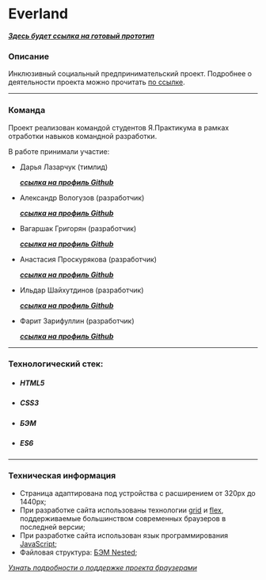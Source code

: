 # Everland
***[Здесь будет ссылка на готовый прототип]()***

### Описание
Инклюзивный социальный предпринимательский проект.
Подробнее о деятельности проекта можно прочитать [по ссылке](https://evland.ru/main/o_project/).

___
### Команда
Проект реализован командой студентов
Я.Практикума в рамках отработки навыков командной
разработки.

В работе принимали участие:
* Дарья Лазарчук (тимлид)

    ***[ссылка на профиль Github](https://github.com/dashalalala24)***
* Александр Вологузов (разработчик)

    ***[ссылка на профиль Github]()***
* Вагаршак Григорян (разработчик)

    ***[ссылка на профиль Github](https://github.com/alicerossiinthecodeworld)***
*  Анастасия Проскурякова (разработчик)

    ***[ссылка на профиль Github]()***
*  Ильдар Шайхутдинов (разработчик)

    ***[ссылка на профиль Github]()***
* Фарит Зарифуллин (разработчик)

    ***[ссылка на профиль Github]()***

___

### Технологический стек:
* ##### HTML5
* ##### CSS3
* ##### БЭМ
* ##### ES6

___

### Техническая информация
* Страница адаптирована под устройства с расширением от 320px до 1440px;
* При разработке сайта использованы технологии [grid](https://developer.mozilla.org/ru/docs/Web/CSS/CSS_Grid_Layout/Basic_Concepts_of_Grid_Layout) и [flex](https://developer.mozilla.org/ru/docs/Learn/CSS/CSS_layout/Flexbox), поддерживаемые большинством современных браузеров в последней версии;
* При разработке сайта использован язык программирования [JavaScript](https://ru.wikipedia.org/wiki/JavaScript);
* Файловая структура: [БЭМ Nested](https://ru.bem.info/methodology/filestructure/#nested);

*[Узнать подробности о поддержке проекта браузерами](https://caniuse.com/)*
